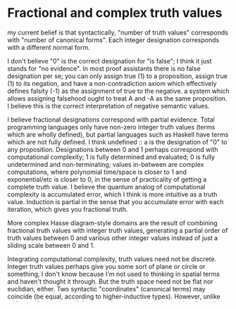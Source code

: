 # Fractional and complex truth values
my current belief is that syntactically, "number of truth values" corresponds with "number of canonical forms". Each integer designation corresponds with a different normal form.

I don't believe "0" is the correct designation for "is false"; I think it just stands for "no evidence". In most proof assistants there is no false designation per se; you can only assign true (1) to a proposition, assign true (1) to its negation, and have a non-contradiction axiom which effectively defines falsity (-1) as the assignment of true to the negative. a system which allows assigning falsehood ought to treat A and -A as the same proposition. I believe this is the correct interpretation of negative semantic values.

I believe fractional designations correspond with partial evidence. Total programming languages only have non-zero integer truth values (terms which are wholly defined), but partial languages such as Haskell have terms which are not fully defined. I think undefined :: a is the designation of "0" to any proposition. Designations between 0 and 1 perhaps correspond with computational complexity; 1 is fully determined and evaluated; 0 is fully undetermined and non-terminating; values in-between are complex computations, where polynomial time/space is closer to 1 and exponential/etc is closer to 0, in the sense of practicality of getting a complete truth value. I believe the quantum analog of computational complexity is accumulated error, which I think is more intuitive as a truth value. Induction is partial in the sense that you accumulate error with each iteration, which gives you fractional truth.

More complex Hasse diagram-style domains are the result of combining fractional truth values with integer truth values, generating a partial order of truth values between 0 and various other integer values instead of just a sliding scale between 0 and 1.

Integrating computational complexity, truth values need not be discrete. Integer truth values perhaps give you some sort of plane or circle or something, I don't know because I'm not used to thinking in spatial terms and haven't thought it through. But the truth space need not be flat nor euclidian, either. Two syntactic "coordinates" (canonical terms) may coincide (be equal, according to higher-inductive types). However, unlike with complexity, the path between these points is orthogonal to the path between integer-like points, and the space in travelling the "wormhole" between these points is still what I believe to be "imaginary" designations, or entanglements, or something. I could still be wrong about this, but I am confident that these spatial conditions will become relevant in some way as we progress.

Which brings us to the interpretation of EM, NC, triviality, UIP, and univalence.

NC I believe is a statement about the disjointness of positive and negative designations. Basically, if a proposition is partially true (".75") (i.e. you have a partially-defined term), then the parts of that term which can be designated false ("-.25") are at most the parts of the term which are undefined. You can have NC in a partial system like Haskell because the application of NC between the portion of your term which is undefined and the portion of your term is false is itself undefined because that portion of the term is not at all true. So even in a system which is inconsistent in the classical sense (as I said, undefined :: a), non-contradiction still holds meaningfully if you interpret it in terms of partial truth values, because you never actually have a -1 and 1; the sum of the magnitudes is at most one, and the parts which are true and the parts which are false are disjoint. If you only have one truth value 1, then the disjointness condition is moot because the proposition can only be true in one way, so it's purely fractional; in a system with integer truth values, then you have to start worrying about disjointness of truth.

so if NC is generalized to something along the lines of "the sum of the magnitudes of opposite truth and false values is at most 1", then EM is the condition that the sum is at least 1. a system with EM but not NC could still be overdefined. EM is related to equational inconsistency in intuitionistic systems precisely because of the lack of negative designations. As I said earlier, you can only assign truth to the negative, not falsity per se. But the negative is trivial/non-factive (only has at most one inhabitant) in intuitionistic systems, so asserting the sum of the truth values is at least 1 forces all integer truth values to have the same magnitude (by transitivity and symmetry using EM).

univalence is then the definition of equivalence for when you have integer truth values. types with precisely the same quantity of truth values (up to a path) are equal (up to a path). however, univalence is going to be *false* (or at least trivial) in a system with fractional truth values, because of the computational complexity interpretation of the shapes of types which I described earlier.

UIP is some sort of flatness condition.... my train of thought is kinda petering off for now.

> I would like to hopefully clarify my meaning somewhat. The set {T, F} has two semantic values. |{T,F}| = 2. A set of 0 semantic values in classical terms is {} such that |{}| = 0. For a set to have a negative number of semantic values it can't just be {-1} because that set has 1 semantic value |{-1}| = 1. Similar for non-real numbers of semantic values. For a set to have a fractional number of semantic values {T, F^z} it would have to be the case that F has fuzzy or complex-fuzzy membership in the set and the set overall is not a crisp set such that |{T, F^z}| = 1 + |z|.
>
> This is distinctly different from a proposition having a negative semantic value in a system with 1 semantic value, {-1}: $$p\vdash^{-1} p$$
>
> [...]
>
> I'll also take the opportunity to point out that "the space travelling the 'wormhole' between these points is still what I believe to be 'imaginary' designations, or entanglements, or something." is actually the current accepted conjecture by myself and Zizzi; entanglements are thought to be some kind of wormhole in spacetime per something called https://en.wikipedia.org/wiki/ER_%3D_EPR.
>
> [...]
>
> This is part of why I conjectured that unitarity in quantum mechanics is basically a generalization or equivalent to univalence in semi-classical type theories; the unitarity of quantum mechanics is a significant part of why we use generalized Euclidean spaces (Hilbert spaces) to express the space of quantum mechanical systems. IE a flat space. 
